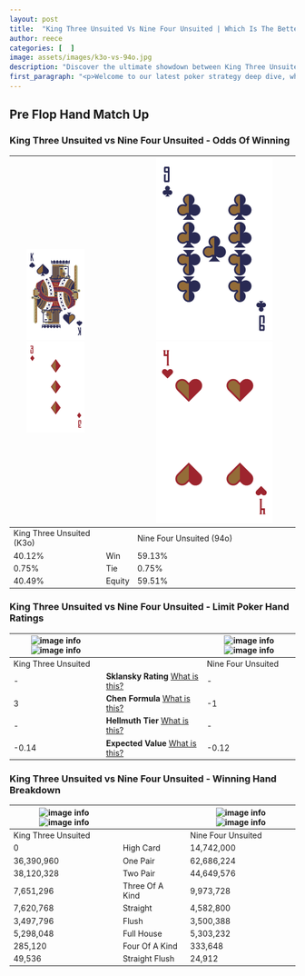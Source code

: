 ```yaml
---
layout: post
title:  "King Three Unsuited Vs Nine Four Unsuited | Which Is The Better Hand In Poker? A Complete Guide"
author: reece
categories: [  ]
image: assets/images/k3o-vs-94o.jpg
description: "Discover the ultimate showdown between King Three Unsuited and Nine Four Unsuited in poker! Uncover the odds, strategies, and scenarios where one hand triumphs over the other. Get ready to up your poker game with this thrilling analysis."
first_paragraph: "<p>Welcome to our latest poker strategy deep dive, where we're pitting two distinct hands against each other in a high-stakes showdown: King Three Unsuited vs Nine Four Unsuited.</p><p>In the dynamic world of poker, every decision counts, and knowing which hand holds the upper hand is key to your success at the table.</p><p>In this article, we'll dissect these two hands, explore the scenarios where one dominates the other, and equip you with the knowledge to make strategic choices that can tip the odds in your favor.</p><p>Get ready to unravel the intriguing dynamics of these poker hands and elevate your game to new heights.</p>"
---
```




[comment]: # (sp0)

## Pre Flop Hand Match Up

<div class="table hand-ratings" markdown="1"> 



### King Three Unsuited vs Nine Four Unsuited - Odds Of Winning


    
| ![image info](assets/images/hand1/K.png) ![image info](assets/images/hand1/3o.png) |  | ![image info](assets/images/hand2/9.png) ![image info](assets/images/hand2/4o.png) |
| -------- | -------- | -------- |
| King Three Unsuited (K3o) |  | Nine Four Unsuited (94o) |
| 40.12% | Win | 59.13% |
| 0.75% | Tie | 0.75% |
| 40.49% | Equity | 59.51% |




[comment]: # (sp1)



### King Three Unsuited vs Nine Four Unsuited - Limit Poker Hand Ratings


    
| ![image info](https://www.riverpairs.com/assets/images/hand1/K.png) ![image info](https://www.riverpairs.com/assets/images/hand1/3o.png) |  | ![image info](https://www.riverpairs.com/assets/images/hand2/9.png) ![image info](https://www.riverpairs.com/assets/images/hand2/4o.png) |
| -------- | -------- | -------- |
| King Three Unsuited |  | Nine Four Unsuited |
| - | **Sklansky Rating** [What is this?](/sklansky-rating-explained) | - |
| 3 | **Chen Formula** [What is this?](/chen-formula-explained) | -1 |
| - | **Hellmuth Tier** [What is this?](/Hellmuth-tier-explained) | - |
| -0.14 | **Expected Value** [What is this?](/expected-value-explained) | -0.12 |




[comment]: # (sp2)



### King Three Unsuited vs Nine Four Unsuited - Winning Hand Breakdown


    
| ![image info](https://www.riverpairs.com/assets/images/hand1/K.png) ![image info](https://www.riverpairs.com/assets/images/hand1/3o.png) |  | ![image info](https://www.riverpairs.com/assets/images/hand2/9.png) ![image info](https://www.riverpairs.com/assets/images/hand2/4o.png) |
| -------- | -------- | -------- |
| King Three Unsuited |  | Nine Four Unsuited |
| 0 | High Card | 14,742,000 |
| 36,390,960 | One Pair | 62,686,224 |
| 38,120,328 | Two Pair | 44,649,576 |
| 7,651,296 | Three Of A Kind | 9,973,728 |
| 7,620,768 | Straight | 4,582,800 |
| 3,497,796 | Flush | 3,500,388 |
| 5,298,048 | Full House | 5,303,232 |
| 285,120 | Four Of A Kind | 333,648 |
| 49,536 | Straight Flush | 24,912 |




[comment]: # (sp3)



</div>

[comment]: # (sp4)



[comment]: # (sp5)

